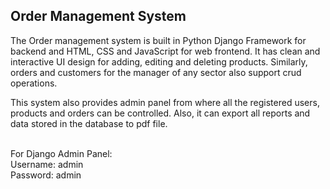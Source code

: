 
<h2>Order Management System</h2> 

The Order management system is built in Python Django Framework for backend and HTML, CSS and JavaScript for web frontend.
It has clean and interactive UI design for adding, editing and deleting products.
Similarly, orders and customers for the manager of any sector also support crud operations.

This system also provides admin panel from where all the registered users, products and orders can be controlled. 
Also, it can export all reports and data stored in the database to pdf file.<br/> <br/>

For Django Admin Panel:<br/>
Username: admin<br/>
Password: admin

